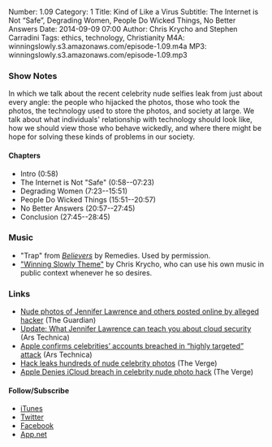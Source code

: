 Number: 1.09
Category: 1
Title: Kind of Like a Virus
Subtitle: The Internet is Not “Safe”, Degrading Women, People Do Wicked Things, No Better Answers
Date: 2014-09-09 07:00
Author: Chris Krycho and Stephen Carradini
Tags: ethics, technology, Christianity
M4A: winningslowly.s3.amazonaws.com/episode-1.09.m4a
MP3: winningslowly.s3.amazonaws.com/episode-1.09.mp3

### Show Notes

In which we talk about the recent celebrity nude selfies leak from just about every angle: the people who hijacked the photos, those who took the photos, the technology used to store the photos, and society at large. We talk about what individuals' relationship with technology should look like, how we should view those who behave wickedly, and where there might be hope for solving these kinds of problems in our society.

#### Chapters

- Intro (0:58)
- The Internet is Not "Safe" (0:58--07:23)
- Degrading Women (7:23--15:51)
- People Do Wicked Things (15:51--20:57)
- No Better Answers (20:57--27:45)
- Conclusion (27:45--28:45)

### Music

- "Trap" from [_Believers_][1] by Remedies. Used by permission.
- ["Winning Slowly Theme"][2] by Chris Krycho, who can use his own music in public context whenever he so desires.

### Links

- [Nude photos of Jennifer Lawrence and others posted online by alleged hacker][3] (The Guardian)
- [Update: What Jennifer Lawrence can teach you about cloud security][4] (Ars Technica)
- [Apple confirms celebrities’ accounts breached in “highly targeted” attack][5] (Ars Technica)
- [Hack leaks hundreds of nude celebrity photos][6] (The Verge)
- [Apple Denies iCloud breach in celebrity nude photo hack][7] (The Verge)

#### Follow/Subscribe

- [iTunes][8]
- [Twitter][9]
- [Facebook][10]
- [App.net][11]

[1]:	http://remediesbham.bandcamp.com
[2]:	https://soundcloud.com/chriskrycho/winning-slowly
[3]:	http://www.theguardian.com/world/2014/sep/01/nude-photos-of-jennifer-lawrence-and-others-posted-online-by-alleged-hacker
[4]:	http://arstechnica.com/security/2014/09/what-jennifer-lawrence-can-teach-you-about-cloud-security/
[5]:	http://arstechnica.com/tech-policy/2014/09/apple-confirms-celebrities-accounts-breached-in-highly-targeted-attack/
[6]:	http://www.theverge.com/2014/9/1/6092089/nude-celebrity-hack
[7]:	http://www.theverge.com/2014/9/2/6098107/apple-denies-icloud-breach-celebrity-nude-photo-hack
[8]:	https://itunes.apple.com/us/podcast/winning-slowly/id807603957?mt=2
[9]:	https://twitter.com/winningslowly
[10]:	https://www.facebook.com/winningslowlypodcast
[11]:	https://alpha.app.net/winningslowly